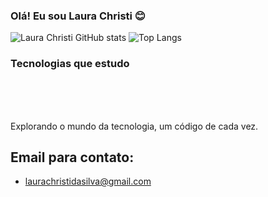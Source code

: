 ### Olá! Eu sou Laura Christi 😊

![Laura Christi GitHub stats](https://github-readme-stats.vercel.app/api?username=laurachristi1&show_icons=true&theme=merko)
![Top Langs](https://github-readme-stats.vercel.app/api/top-langs/?username=laurachristi1&hide_progress=true)
### Tecnologias que estudo

<div sytle="display: inline_block"><br/>
<img align="center"alt=""html5 src="https://img.shields.io/badge/HTML-239120?style=for-the-badge&logo=html5&logoColor=white"/>
<img align="center"alt=""html5 src="https://img.shields.io/badge/CSS3-1572B6?style=for-the-badge&logo=css3&logoColor=white"/>
<img align="center"alt=""html5 src="https://img.shields.io/badge/JavaScript-F7DF1E?style=for-the-badge&logo=javascript&logoColor=black
"/>
<img align="center"alt=""html5 src="https://img.shields.io/badge/Java-ED8B00?style=for-the-badge&logo=openjdk&logoColor=white"/>
</div><br/>

Explorando o mundo da tecnologia, um código de cada vez.

## Email para contato:
- laurachristidasilva@gmail.com

